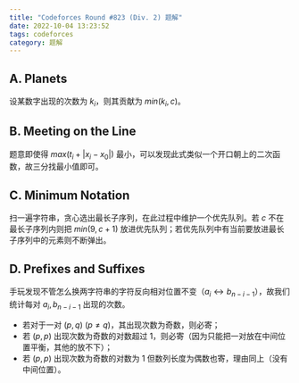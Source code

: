 ```yaml
---
title: "Codeforces Round #823 (Div. 2) 题解"
date: 2022-10-04 13:23:52
tags: codeforces
category: 题解
---
```


<script src="/js/embed.js"></script>

## A. Planets

设某数字出现的次数为 $k_i$，则其贡献为 $min(k_i, c)$。

<script> embedcode("Code", "https://github.com/StableAgOH/solved-problems/blob/main/codeforces/1730/A.cpp") </script>

## B. Meeting on the Line

题意即使得 $max(t_i+ |x_i-x_0|)$ 最小，可以发现此式类似一个开口朝上的二次函数，故三分找最小值即可。

<script> embedcode("Code", "https://github.com/StableAgOH/solved-problems/blob/main/codeforces/1730/B.cpp") </script>

## C. Minimum Notation

扫一遍字符串，贪心选出最长子序列，在此过程中维护一个优先队列。若 $c$ 不在最长子序列内则把 $min(9,c+1)$ 放进优先队列；若优先队列中有当前要放进最长子序列中的元素则不断弹出。

<script> embedcode("Code", "https://github.com/StableAgOH/solved-problems/blob/main/codeforces/1730/C.cpp") </script>

## D. Prefixes and Suffixes

手玩发现不管怎么换两字符串的字符反向相对位置不变（$a_i \leftrightarrow b_{n-i-1}$），故我们统计每对 $a_i, b_{n-i-1}$ 出现的次数。

* 若对于一对 $(p,q)~(p \neq q)$，其出现次数为奇数，则必寄；
* 若 $(p,p)$ 出现次数为奇数的对数超过 $1$，则必寄（因为只能把一对放在中间位置平衡，其他的放不下）；
* 若 $(p,p)$ 出现次数为奇数的对数为 $1$ 但数列长度为偶数也寄，理由同上（没有中间位置）。

<script> embedcode("Code", "https://github.com/StableAgOH/solved-problems/blob/main/codeforces/1730/D.cpp") </script>
